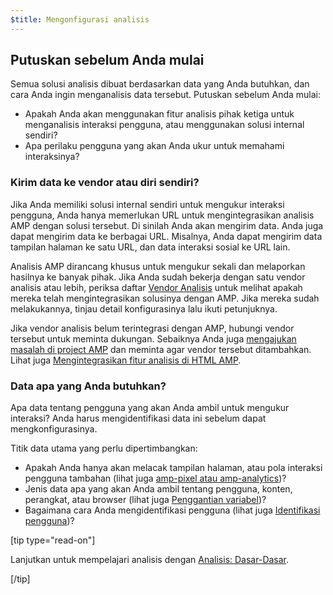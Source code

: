 ```yaml
---
$title: Mengonfigurasi analisis
---
```


## Putuskan sebelum Anda mulai

Semua solusi analisis dibuat berdasarkan data yang Anda butuhkan,
dan cara Anda ingin menganalisis data tersebut. Putuskan sebelum Anda mulai:

* Apakah Anda akan menggunakan fitur analisis pihak ketiga untuk menganalisis interaksi pengguna,
atau menggunakan solusi internal sendiri?
* Apa perilaku pengguna yang akan Anda ukur untuk memahami interaksinya?

### Kirim data ke vendor atau diri sendiri?

Jika Anda memiliki solusi internal sendiri untuk mengukur interaksi pengguna,
Anda hanya memerlukan URL untuk mengintegrasikan analisis AMP dengan solusi tersebut.
Di sinilah Anda akan mengirim data.
Anda juga dapat mengirim data ke berbagai URL.
Misalnya, Anda dapat mengirim data tampilan halaman ke satu URL,
dan data interaksi sosial ke URL lain.

Analisis AMP dirancang khusus untuk mengukur sekali dan melaporkan hasilnya ke banyak pihak.
Jika Anda sudah bekerja dengan satu vendor analisis atau lebih,
periksa daftar [Vendor Analisis](analytics-vendors.md) untuk melihat apakah mereka telah mengintegrasikan solusinya dengan AMP.
Jika mereka sudah melakukannya, tinjau detail konfigurasinya lalu ikuti petunjuknya.

Jika vendor analisis belum terintegrasi dengan AMP,
hubungi vendor tersebut untuk meminta dukungan.
Sebaiknya Anda juga [mengajukan masalah di project AMP](https://github.com/ampproject/amphtml/issues/new)
dan meminta agar vendor tersebut ditambahkan.
Lihat juga
[Mengintegrasikan fitur analisis di HTML AMP](https://github.com/ampproject/amphtml/blob/master/extensions/amp-analytics/integrating-analytics.md).

### Data apa yang Anda butuhkan?

Apa data tentang pengguna yang akan Anda ambil untuk mengukur interaksi?
Anda harus mengidentifikasi data ini sebelum dapat mengkonfigurasinya.

Titik data utama yang perlu dipertimbangkan:

* Apakah Anda hanya akan melacak tampilan halaman, atau pola interaksi pengguna tambahan
(lihat juga [amp-pixel atau amp-analytics](analytics_basics.md#use-amp-pixel-or-amp-analytics))?
* Jenis data apa yang akan Anda ambil tentang pengguna, konten,
perangkat, atau browser (lihat juga [Penggantian variabel](analytics_basics.md#variable-substitution))?
* Bagaimana cara Anda mengidentifikasi pengguna (lihat juga [Identifikasi pengguna](analytics_basics.md#user-identification))?

[tip type="read-on"]

Lanjutkan untuk mempelajari analisis dengan [Analisis: Dasar-Dasar](analytics_basics.md).

[/tip]
